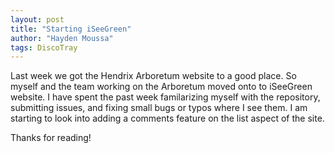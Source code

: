 ```yaml
---
layout: post
title: "Starting iSeeGreen"
author: "Hayden Moussa"
tags: DiscoTray
---
```


Last week we got the Hendrix Arboretum website to a good place. So myself and the team working on the Arboretum moved onto to iSeeGreen website. I have spent the past week familarizing myself with the repository, submitting issues, and fixing small bugs or typos where I see them. I am starting to look into adding a comments feature on the list aspect of the site.

Thanks for reading!